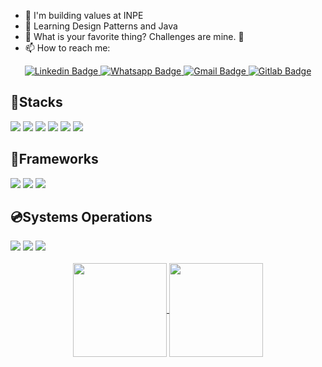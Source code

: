 - 🔭 I'm building values ​​at INPE
- 🌱 Learning Design Patterns and Java
- 🌟 What is your favorite thing? Challenges are mine. 🤩
- 📫 How to reach me: 
<div align=center>
<a target="_blank" href="https://www.linkedin.com/in/kaio-yuri-2063b7248/">
  <img src="https://img.shields.io/badge/-Kaio Yuri-blue?style=for-the-badge&logo=Linkedin&logoColor=white&link=https://www.linkedin.com/in/kaio-yuri-2063b7248/" alt="Linkedin Badge"/>
</a>
<a target="_blank" href="https://api.whatsapp.com/send/?phone=5584992304932&text&type=phone_number&app_absent=0">
<img src="https://img.shields.io/badge/WhatsApp-25D366?style=for-the-badge&logo=whatsapp&logoColor=white" alt="Whatsapp Badge"/>
</a>
</a>
<a target="_blank" href="mailto:kaioyuri96@gmail.com">
  <img src="https://img.shields.io/badge/Gmail-D14836?style=for-the-badge&logo=gmail&logoColor=white" alt="Gmail Badge">
</a>
<a target="_blank" href="gitlab.com.br/KaioYuri">
  <img src="https://img.shields.io/badge/GitLab-330F63?style=for-the-badge&logo=gitlab&logoColor=white" alt="Gitlab Badge">
</a>
</div>


<div align=left>
  
## 🔗Stacks
  
<img src="https://img.shields.io/badge/JavaScript-323330?style=for-the-badge&logo=javascript&logoColor=F7DF1E"/>
<img src="https://img.shields.io/badge/TypeScript-007ACC?style=for-the-badge&logo=typescript&logoColor=white"/>
<img src="https://img.shields.io/badge/OpenJDK-ED8B00?style=for-the-badge&logo=openjdk&logoColor=white"/>
<img src="https://img.shields.io/badge/json-5E5C5C?style=for-the-badge&logo=json&logoColor=white"/>
<img src="https://img.shields.io/badge/GIT-E44C30?style=for-the-badge&logo=git&logoColor=white"/>
<img src="https://img.shields.io/badge/Docker-2CA5E0?style=for-the-badge&logo=docker&logoColor=white"/>


  
## 🚀Frameworks
<img src="https://img.shields.io/badge/Angular-DD0031?style=for-the-badge&logo=angular&logoColor=white"/>
<img src="https://img.shields.io/badge/Spring_Boot-F2F4F9?style=for-the-badge&logo=spring-boot"/>
<img src="https://img.shields.io/badge/Sass-CC6699?style=for-the-badge&logo=sass&logoColor=white"/>


## 💿Systems Operations

<img src="https://img.shields.io/badge/Arch_Linux-1793D1?style=for-the-badge&logo=arch-linux&logoColor=white"/>
<img src="https://img.shields.io/badge/Debian-A81D33?style=for-the-badge&logo=debian&logoColor=white"/>
<img src="https://img.shields.io/badge/Windows-0078D6?style=for-the-badge&logo=windows&logoColor=white"/>

</div>

<br>

<div align=center>
<a href="https://github.com/anuraghazra/github-readme-stats">
  <img height=150 align="center" src="https://github-readme-stats.vercel.app/api?username=KaioYuri&theme=transparent" />
</a>
<a href="https://github.com/anuraghazra/convoychat">
  <img height=150 align="center" src="https://github-readme-stats.vercel.app/api/top-langs?username=KaioYuri&theme=transparent&layout=compact&langs_count=8&card_width=320" />
</a>
</div>
